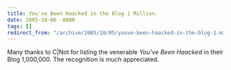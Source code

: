 ```yaml
---
title: You've Been Haacked in the Blog 1 Million.
date: 2005-10-06 -0800
tags: []
redirect_from: "/archive/2005/10/05/youve-been-haacked-in-the-blog-1-million.aspx/"
---
```


Many thanks to C|Not for listing the venerable *You’ve Been Haacked* in
their Blog 1,000,000. The recognition is much appreciated.

